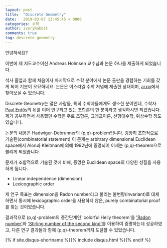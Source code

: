 ```yaml
---
layout: post
title:  "Discrete Geometry"
date:   2019-03-07 13:45:45 + 0000
categories: 수학
author: ivoryRabbit
comments: true
tag: descrete geometry
---
```


안녕하세요?

이번에 제 지도교수이신 Andreas Holmsen 교수님과 논문 하나를 제출하게 되었습니다.

석사 졸업과 함께 처음이자 마지막으로 수학 분야에서 논문 출판을 경험하는 기회를 갖게 되어 기분이 오묘하네요. 논문은 이스라엘 수학 저널에 제출한 상태이며, [arxiv][arxiv]에서 찾아보실 수 있습니다.

Discrete Geometry는 많은 사람들, 특히 수학자들에게도 생소한 분야인데, 수학자 [Paul Erdős][Erdos]의 뒤를 이어 연구되고 있는 조합론의 한 분야라고 생각하시면 되겠습니다. 제가 공부하면서 사용했던 수학은 주로 조합론, 그래프이론, 선형대수학, 위상수학 정도였습니다.

논문의 내용은 Hadwiger-Debrunner의 (p,q)-problem입니다. 굉장히 조합적으로 기술된(combinatorial statement) 이 문제는 arbitrary dimensional Euclidean space에서 Alon과 Kleitman에 의해 1992년에 증명되어 이제는 (p,q)-theorem으로 불리게 되었습니다.

문제가 조합적으로 기술된 것에 비해, 증명은 Euclidean space의 다양한 성질을 사용하게 됩니다.
- Linear independence (dimension)
- Lexicographic order

제 연구 목표는 dimension을 Radon number라고 불리는 불변량(invariant)로 대체하면서 동시에 lexicographic order을 사용하지 않은, purely combinatorial proof를 찾는 것이었습니다.

결과적으로 (p,q)-problem의 중간단계인 'colorful Helly theorem'을 ['Radon number'][Radon]와 ['Stirling number of the second kind'][Stirling]를 이용하여 증명하는데 성공하였고, 다른 연구 결과들과 함께 (p,q)-theorem까지 도달할 수 있었습니다.


[arxiv]: https://arxiv.org/abs/1903.01068
[Erdos]: https://en.wikipedia.org/wiki/Paul_Erd%C5%91s
[Radon]: https://en.wikipedia.org/wiki/Radon%27s_theorem
[Stirling]: https://en.wikipedia.org/wiki/Stirling_numbers_of_the_second_kind

{% if site.disqus-shortname %}{% include disqus.html %}{% endif %}
